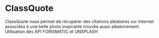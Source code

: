 # ClassQuote
ClassQuote nous permet de récupérer des citations aléatoires sur Internet associées à une belle photo inspirante trouvée aussi aléatoirement.
Utilisation des API FORISMATIC et UNSPLASH
